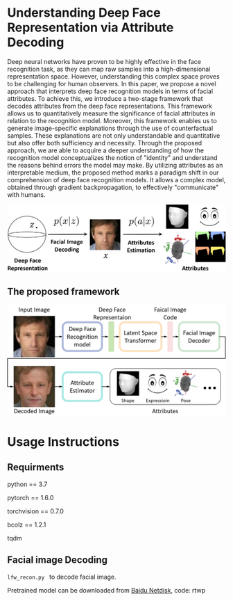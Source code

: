 # Understanding Deep Face Representation via Attribute Decoding

Deep neural networks have proven to be highly effective in the face recognition task, as they can map raw samples into a high-dimensional representation space. However, understanding this complex space proves to be challenging for human observers. In this paper, we propose a novel approach that interprets deep face recognition models in terms of facial attributes. To achieve this, we introduce a two-stage framework that decodes attributes from the deep face representations. This framework allows us to quantitatively measure the significance of facial attributes in relation to the recognition model. Moreover, this framework enables us to generate image-specific explanations through the use of counterfactual samples. These explanations are not only understandable and quantitative but also offer both sufficiency and necessity. Through the proposed approach, we are able to acquire a deeper understanding of how the recognition model conceptualizes the notion of "identity" and understand the reasons behind errors the model may make. By utilizing attributes as an interpretable medium, the proposed method marks a paradigm shift in our comprehension of deep face recognition models. It allows a complex model, obtained through gradient backpropagation, to effectively "communicate" with humans.

![arch](method.png)

## The proposed framework

![arch](framework_infe.png)

# Usage Instructions

## Requirments

python == 3.7

pytorch == 1.6.0

torchvision == 0.7.0

bcolz == 1.2.1

tqdm



## Facial image Decoding

`lfw_recon.py ` to decode facial image.

Pretrained model can be downloaded from [Baidu Netdisk](https://pan.baidu.com/s/1pcF7fq4JtoQQzraq3TR5-w?pwd=rtwp), code: rtwp

